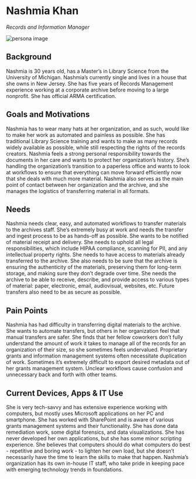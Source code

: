 # Nashmia Khan

_Records and Information Manager_

![persona image](img/nashmia-khan.jpg)

## Background

Nashmia is 30 years old, has a Master’s in Library Science from the University of Michigan. Nashmia’s currently single and lives in a house that she owns in New Jersey. She has five years of Records Management experience working at a corporate archive before moving to a large nonprofit. She has official ARMA certification.

## Goals and Motivations

Nashmia has to wear many hats at her organization, and as such, would like to make her work as automated and painless as possible. She has traditional Library Science training and wants to make as many records widely available as possible, while still respecting the rights of the records creators. Nashmia feels a strong personal responsibility towards the documents in her care and wants to protect her organization’s history. She’s handling the organization’s transition to a paperless office and wants to look at workflows to ensure that everything can move forward efficiently now that she deals with much more material. Nashmia also serves as the main point of contact between her organization and the archive, and she manages the logistics of transferring material in all formats.

## Needs

Nashmia needs clear, easy, and automated workflows to transfer materials to the archives staff. She’s extremely busy at work and needs the transfer and ingest process to be as hands-off as possible. She wants to be notified of material receipt and delivery. She needs to uphold all legal responsibilities, which include HIPAA compliance, scanning for PII, and any intellectual property rights. She needs to have access to materials already transferred to the archive. She also needs to be sure that the archive is ensuring the authenticity of the materials, preserving them for long-term storage, and making sure they don’t degrade over time. She needs the archive to be able to receive, describe, and provide access to various types of material: paper, electronic, email, audiovisual, websites, etc. Future transfers also need to be as secure as possible.

## Pain Points

Nashmia has had difficulty in transferring digital materials to the archive. She wants to automate transfers, but others in her organization feel that manual transfers are safer. She finds that her fellow coworkers don’t fully understand the amount of work it takes to manage all of the records for an organization of their size, so she sometimes feels undervalued. Proprietary grants and information management systems often necessitate duplication of work. Sometimes it’s extremely difficult to export desired metadata out of her grants management system. Unclear workflows cause confusion and unnecessary back and forth with other teams.

## Current Devices, Apps & IT Use

She is very tech-savvy and has extensive experience working with computers, but mostly uses Microsoft applications on her PC and smartphone. She has worked with SharePoint and is aware of various grants management systems and their functionality. She has done data remediation work, some digital forensics, and data visualizations. She has never developed her own applications, but she has some minor scripting experience. She believes that computers should do what computers do best - repetitive and boring work - to lighten her own load, but she doesn’t necessarily have the time to learn the skills to make that happen. Nashmia’s organization has its own in-house IT staff, who take pride in keeping pace with emerging technology trends in foundations.
